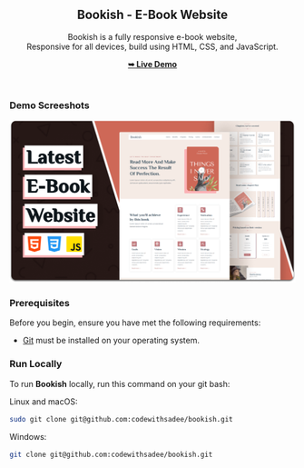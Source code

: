 <div align="center">

  <h2 align="center">Bookish - E-Book Website</h2>

  Bookish is a fully responsive e-book website, <br />Responsive for all devices, build using HTML, CSS, and JavaScript.

  <a href="https://codewithsadee.github.io/bookish/"><strong>➥ Live Demo</strong></a>

</div>

<br />

### Demo Screeshots

![Bookish Desktop Demo](./readme-images/desktop.png "Desktop Demo")

### Prerequisites

Before you begin, ensure you have met the following requirements:

* [Git](https://git-scm.com/downloads "Download Git") must be installed on your operating system.

### Run Locally

To run **Bookish** locally, run this command on your git bash:

Linux and macOS:

```bash
sudo git clone git@github.com:codewithsadee/bookish.git
```

Windows:

```bash
git clone git@github.com:codewithsadee/bookish.git
```
